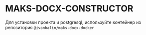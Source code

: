 # MAKS-DOCX-CONSTRUCTOR
Для установки проекта и postgresql, используйте контейнер из репозитория `@ivanbalin/maks-docx-docker`